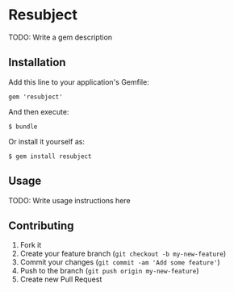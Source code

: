 # Resubject

TODO: Write a gem description

## Installation

Add this line to your application's Gemfile:

    gem 'resubject'

And then execute:

    $ bundle

Or install it yourself as:

    $ gem install resubject

## Usage

TODO: Write usage instructions here

## Contributing

1. Fork it
2. Create your feature branch (`git checkout -b my-new-feature`)
3. Commit your changes (`git commit -am 'Add some feature'`)
4. Push to the branch (`git push origin my-new-feature`)
5. Create new Pull Request
